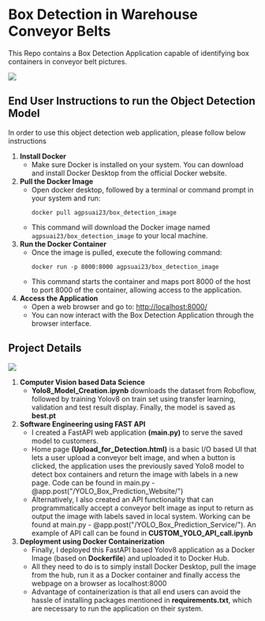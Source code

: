 <!DOCTYPE html>
<html lang="en">
<head>
<meta charset="UTF-8">
<meta name="viewport" content="width=device-width, initial-scale=1.0">
</head>
<body>
<h1>Box Detection in Warehouse Conveyor Belts</h1>
<p>This Repo contains a Box Detection Application capable of identifying box containers in conveyor belt pictures.</p>
<img src="https://github.com/abhijeetgupta23/Box-Detection-in-Warehouse-using-Vision-Based-ML-Engineering/assets/16919762/41706bd0-428b-4199-9917-7aea3bc9fb1c">

<h2>End User Instructions to run the Object Detection Model</h2>
In order to use this object detection web application, please follow below instructions

<ol>
  <li><strong>Install Docker</strong>
    <ul>
      <li>Make sure Docker is installed on your system. You can download and install Docker Desktop from the official Docker website.</li>
    </ul>
  </li>

  <li><strong>Pull the Docker Image</strong>
    <ul>
      <li>Open docker desktop, followed by a terminal or command prompt in your system and run:
        <pre><code>docker pull agpsuai23/box_detection_image</code></pre>
      </li>
      <li>This command will download the Docker image named <code>agpsuai23/box_detection_image</code> to your local machine.</li>
    </ul>
  </li>

  <li><strong>Run the Docker Container</strong>
    <ul>
      <li>Once the image is pulled, execute the following command:
        <pre><code>docker run -p 8000:8000 agpsuai23/box_detection_image</code></pre>
      </li>
      <li>This command starts the container and maps port 8000 of the host to port 8000 of the container, allowing access to the application.</li>
    </ul>
  </li>

  <li><strong>Access the Application</strong>
    <ul>
      <li>Open a web browser and go to: <a href="http://localhost:8000/" target="_blank">http://localhost:8000/</a></li>
      <li>You can now interact with the Box Detection Application through the browser interface.</li>
    </ul>
  </li>
</ol>
  
<h2>Project Details</h2>
<img src="https://github.com/abhijeetgupta23/Box-Detection-in-Warehouse-using-Vision-Based-ML-Engineering/assets/16919762/85cfbe9b-cab4-428b-9fca-5e699ea5d8b8">
<ol>
  <li><strong>Computer Vision based Data Science</strong>
    <ul>
      <li><b>Yolo8_Model_Creation.ipynb</b> downloads the dataset from Roboflow, followed by training Yolov8 on train set using transfer learning, validation and test result display. Finally, the model is saved as <b>best.pt</b></li>
    </ul>
  </li>

  <li><strong>Software Engineering using FAST API</strong>
    <ul>
      <li>I created a FastAPI web application <b>(main.py)</b> to serve the saved model to customers.</li> 
      <li>Home page <b>(Upload_for_Detection.html)</b> is a basic I/O based UI that lets a user upload a conveyor belt image, and when a button is clicked, the application uses the previously saved Yolo8 model to detect box containers and return the image with labels in a new page. Code can be found in main.py - @app.post("/YOLO_Box_Prediction_Website/") </li>
      <li>Alternatively, I also created an API functionality that can programmatically accept a conveyor belt image as input to return as output the image with labels saved in local system. Working can be found at  main.py - @app.post("/YOLO_Box_Prediction_Service/"). An example of API call can be found in <b>CUSTOM_YOLO_API_call.ipynb</b> </li>
      </ul>
  </li>
  <li><strong>Deployment using Docker Containerization</strong>
    <ul>
      <li>Finally, I deployed this FastAPI based Yolov8 application as a Docker Image (based on <b>Dockerfile</b>) and uploaded it to Docker Hub. 
      <li>All they need to do is to simply install Docker Desktop, pull the image from the hub, run it as a Docker container and finally access the webpage on a browser as localhost:8000</li>
      <li>Advantage of containerization is that all end users can avoid the hassle of installing packages mentioned in <b>requirements.txt</b>, which are necessary to run the application on their system.</li> 
    </ul>
  </li>
</ol>


</body>
</html>

